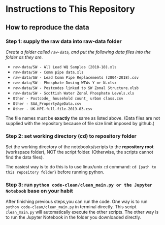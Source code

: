 # Instructions to This Repository

## How to reproduce the data

### Step 1: supply the raw data into raw-data folder

*Create a folder called `raw-data`, and put the following data files into the folder as they are*.

- `raw-data/SW - All Lead WQ Samples (2010-18).xls`
- `raw-data/SW - Comm pipe data.xls`
- `raw-data/SW - Lead Comm Pipe Replacements (2004-2018).csv`
- `raw-data/SW - Phosphate Dosing WTWs Y or N.xlsx`
- `raw-data/SW - Postcodes linked to SW Zonal Structure.xlsb`
- `raw-data/SW - Scottish Water Zonal Phosphate Levels.xls`
- `Other - Postcode_ household count_ urban class.csv`
- `Other - SAA_PropertyAgeData.csv`
- `Other - UK-HPI-full-file-2019-03.csv`

The file names must be **exactly** the same as listed above.
(Data files are not supplied with the repository because of file size limit imposed by github.)

### Step 2: set working directory (cd) to repository folder

Set the working directory of the notebooks/scripts to the
**repository root** (workspace folder), NOT the script folder.
(Otherwise, the scripts cannot find the data files).

The easiest way is to do this is to use linux/unix `cd` command:
`cd {path to this repository folder}` before running python.

### Step 3: run `python code-clean/clean_main.py or the Jupyter Noteboob` base on your habit

After finishing previous steps,you can run the code.
One way is to run `python code-clean/clean_main.py` in terminal directly.
This script `clean_main.py` will automatically execute the other scripts.
The other way is to run the Jupyter Notebook in the folder you downloaded directly.
